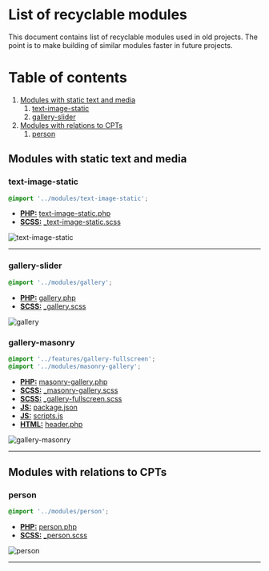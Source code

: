 # List of recyclable modules

This document contains list of recyclable modules used in old projects. The point is to make building of similar modules faster in future projects.

# Table of contents

1. [Modules with static text and media](#modules-with-static-text-and-media)
    1. [text-image-static](#text-image-static)
    2. [gallery-slider](#gallery-slider)
2. [Modules with relations to CPTs](#modules-with-relations-to-cpts)
    1. [person](#person)

## Modules with static text and media

### text-image-static

``` scss
@import '../modules/text-image-static';
```

- **[PHP:](/php)** [text-image-static.php](https://github.com/digitoimistodude/jptindustria/blob/master/content/themes/jptindustria/template-parts/modules/text-image-static.php)
- **[SCSS:](/scss)** [_text-image-static.scss](https://github.com/digitoimistodude/jptindustria/blob/master/content/themes/jptindustria/sass/modules/_text-image-static.scss)

![text-image-static](https://ifup.io/ihAMI.png "text-image-static")

---

### gallery-slider

``` scss
@import '../modules/gallery';
```

- **[PHP:](/php)** [gallery.php](https://github.com/digitoimistodude/clojutre/blob/0e1af5404f5b1a69dbcd5b8f0fd9afd89711dcf5/content/themes/clojutre/template-parts/modules/gallery.php#L1-L39)
- **[SCSS:](/scss)** [_gallery.scss](https://github.com/digitoimistodude/clojutre/blob/0e1af5404f5b1a69dbcd5b8f0fd9afd89711dcf5/content/themes/clojutre/sass/modules/_gallery.scss#L1-L30)

![gallery](https://ifup.io/AXJhh.png "gallery")

### gallery-masonry

``` scss
@import '../features/gallery-fullscreen';
@import '../modules/masonry-gallery';
```

- **[PHP:](/php)** [masonry-gallery.php](https://github.com/digitoimistodude/byemmi/blob/master/content/themes/byemmi/template-parts/modules/masonry-gallery.php)
- **[SCSS:](/scss)** [_masonry-gallery.scss](https://github.com/digitoimistodude/byemmi/blob/master/content/themes/byemmi/sass/modules/_masonry-gallery.scss)
- **[SCSS:](/scss)** [_gallery-fullscreen.scss](https://github.com/digitoimistodude/byemmi/blob/master/content/themes/byemmi/sass/features/_gallery-fullscreen.scss)
- **[JS:](/js)** [package.json](https://github.com/digitoimistodude/byemmi/blob/1acad5eb3ce90d3a6711f088c61c999e6f880f6f/content/themes/byemmi/package.json#L43)
- **[JS:](/js)** [scripts.js](https://github.com/digitoimistodude/byemmi/blob/1acad5eb3ce90d3a6711f088c61c999e6f880f6f/content/themes/byemmi/js/src/scripts.js#L24-L54)
- **[HTML:](/js)** [header.php](https://github.com/digitoimistodude/byemmi/blob/1acad5eb3ce90d3a6711f088c61c999e6f880f6f/content/themes/byemmi/header.php#L26-L35)

![gallery-masonry](https://ifup.io/de6RS.png "gallery-masonry")


---

## Modules with relations to CPTs

### person

``` scss
@import '../modules/person';
```

- **[PHP:](/php)** [person.php](https://github.com/digitoimistodude/jptindustria/blob/master/content/themes/jptindustria/template-parts/modules/person.php)
- **[SCSS:](/scss)** [_person.scss](https://github.com/digitoimistodude/jptindustria/blob/master/content/themes/jptindustria/sass/modules/_person.scss)

![person](https://ifup.io/0byUC.png "person")

---